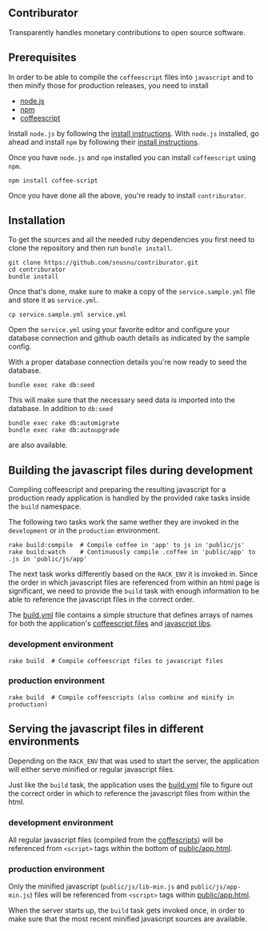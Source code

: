 ## Contriburator

Transparently handles monetary contributions to open source software.

## Prerequisites

In order to be able to compile the `coffeescript` files into `javascript`
and to then minify those for production releases, you need to install

* [node.js](http://nodejs.org)
* [npm](http://npmjs.org/)
* [coffeescript](http://jashkenas.github.com/coffee-script/)

Install `node.js` by following the [install instructions](https://github.com/joyent/node/wiki/Installation).
With `node.js` installed, go ahead and install `npm` by following their
[install instructions](https://github.com/isaacs/npm#readme).

Once you have `node.js` and `npm` installed you can install `coffeescript` using `npm`.

    npm install coffee-script

Once you have done all the above, you're ready to install `contriburator`.

## Installation

To get the sources and all the needed ruby dependencies you first need
to clone the repository and then run `bundle install`.

    git clone https://github.com/snusnu/contriburator.git
    cd contriburator
    bundle install

Once that's done, make sure to make a copy of the `service.sample.yml`
file and store it as `service.yml`.

    cp service.sample.yml service.yml

Open the `service.yml` using your favorite editor and configure your
database connection and github oauth details as indicated by the sample
config.

With a proper database connection details you're now ready to seed the
database.

    bundle exec rake db:seed

This will make sure that the necessary seed data is imported into the
database. In addition to `db:seed`

    bundle exec rake db:automigrate
    bundle exec rake db:autoupgrade

are also available.

## Building the javascript files during development

Compiling coffeescript and preparing the resulting javascript for a
production ready application is handled by the provided rake tasks
inside the `build` namespace.

The following two tasks work the same wether they are invoked in the
`development` or in the `production` environment.

    rake build:compile  # Compile coffee in 'app' to js in 'public/js'
    rake build:watch    # Continuously compile .coffee in 'public/app' to .js in 'public/js/app'

The next task works differently based on the `RACK_ENV` it is invoked in.
Since the order in which javascript files are referenced from within an
html page is significant, we need to provide the `build` task with enough
information to be able to reference the javascript files in the correct
order.

The [build.yml](https://github.com/snusnu/contriburator/blob/master/build.yml)
file contains a simple structure that defines arrays of names for both
the application's [coffeescript files](https://github.com/snusnu/contriburator/tree/master/app) and [javascript libs](https://github.com/snusnu/contriburator/tree/master/public/js/lib).

### development environment

    rake build  # Compile coffeescript files to javascript files

### production environment

    rake build  # Compile coffeescripts (also combine and minify in production)

## Serving the javascript files in different environments

Depending on the `RACK_ENV` that was used to start the server, the
application will either serve minified or regular javascript files.

Just like the `build` task, the application uses the [build.yml](https://github.com/snusnu/contriburator/blob/master/build.sample.yml) file to figure out the correct order in which to reference the
javascript files from within the html.

### development environment

All regular javascript files (compiled from the [coffescripts](https://github.com/snusnu/contriburator/tree/master/app)) will be
referenced from `<script>` tags within the bottom of [public/app.html](https://github.com/snusnu/contriburator/blob/master/public/app.html).

### production environment

Only the minified javascript (`public/js/lib-min.js` and `public/js/app-min.js`)
files will be referenced from `<script>` tags within [public/app.html](https://github.com/snusnu/contriburator/blob/master/public/app.html).

When the server starts up, the `build` task gets invoked once, in order to
make sure that the most recent minified javascript sources are available.
